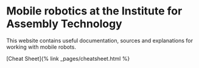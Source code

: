 # Mobile robotics at the Institute for Assembly Technology
This website contains useful documentation, sources and explanations for working with mobile robots.

[Cheat Sheet]{% link _pages/cheatsheet.html %}